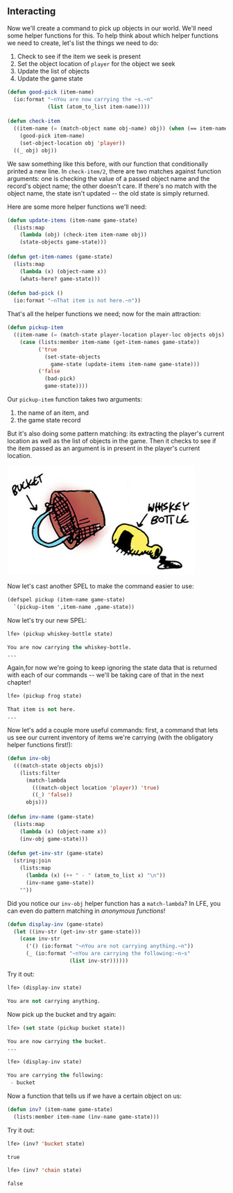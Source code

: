 ## Interacting

Now we'll create a command to pick up objects in our world. We'll need some helper functions for this. To help think about which helper functions we need to create, let's list the things we need to do:

1. Check to see if the item we seek is present
1. Set the object location of ``player`` for the object we seek
1. Update the list of objects
1. Update the game state


```lisp
(defun good-pick (item-name)
  (io:format "~nYou are now carrying the ~s.~n"
             (list (atom_to_list item-name))))

(defun check-item
  ((item-name (= (match-object name obj-name) obj)) (when (== item-name obj-name))
    (good-pick item-name)
    (set-object-location obj 'player))
  ((_ obj) obj))
```

We saw something like this before, with our function that conditionally printed a new line. In ``check-item/2``, there are two matches against function arguments: one is checking the value of a passed object name and the record's object name; the other doesn't care. If there's no match with the object name, the state isn't updated -- the old state is simply returned.

Here are some more helper functions we'll need:

```lisp
(defun update-items (item-name game-state)
  (lists:map
    (lambda (obj) (check-item item-name obj))
    (state-objects game-state)))

(defun get-item-names (game-state)
  (lists:map
    (lambda (x) (object-name x))
    (whats-here? game-state)))

(defun bad-pick ()
  (io:format "~nThat item is not here.~n"))
```

That's all the helper functions we need; now for the main attraction:

```lisp
(defun pickup-item
  ((item-name (= (match-state player-location player-loc objects objs) game-state))
    (case (lists:member item-name (get-item-names game-state))
          ('true
            (set-state-objects
              game-state (update-items item-name game-state)))
          ('false
            (bad-pick)
            game-state))))
```

Our ``pickup-item`` function takes two arguments:

1. the name of an item, and
1. the game state record

But it's also doing some pattern matching: its extracting the player's current location as well as the list of objects in the game. Then it checks to see if the item passed as an argument is in present in the player's current location.

![](../images/bucket_n_bottle.jpg)

Now let's cast another SPEL to make the command easier to use:

```lisp
(defspel pickup (item-name game-state)
  `(pickup-item ',item-name ,game-state))
```

Now let's try our new SPEL:

```lisp
lfe> (pickup whiskey-bottle state)
```
```lisp
You are now carrying the whiskey-bottle.
...
```

Again,for now  we're going to keep ignoring the state data that is returned with each of our commands -- we'll be taking care of that in the next chapter!

```lisp
lfe> (pickup frog state)
```
```lisp
That item is not here.
...
```

Now let's add a couple more useful commands: first, a command that lets us see our current inventory of items we're carrying (with the obligatory helper functions first!):

```lisp
(defun inv-obj
  (((match-state objects objs))
    (lists:filter
      (match-lambda
        (((match-object location 'player)) 'true)
        ((_) 'false))
      objs)))

(defun inv-name (game-state)
  (lists:map
    (lambda (x) (object-name x))
    (inv-obj game-state)))

(defun get-inv-str (game-state)
  (string:join
    (lists:map
      (lambda (x) (++ " - " (atom_to_list x) "\n"))
      (inv-name game-state))
    ""))
```

Did you notice our ``inv-obj`` helper function has a ``match-lambda``? In LFE, you can even do pattern matching in *anonymous functions*!

```lisp
(defun display-inv (game-state)
  (let ((inv-str (get-inv-str game-state)))
    (case inv-str
      ('() (io:format "~nYou are not carrying anything.~n"))
      (_ (io:format "~nYou are carrying the following:~n~s"
                    (list inv-str))))))
```

Try it out:

```lisp
lfe> (display-inv state)
```
```lisp
You are not carrying anything.
```

Now pick up the bucket and try again:

```lisp
lfe> (set state (pickup bucket state))
```
```lisp
You are now carrying the bucket.
...
```
```lisp
lfe> (display-inv state)
```
```lisp
You are carrying the following:
 - bucket
```

Now a function that tells us if we have a certain object on us:

```lisp
(defun inv? (item-name game-state)
  (lists:member item-name (inv-name game-state)))
```

Try it out:

```lisp
lfe> (inv? 'bucket state)
```
```lisp
true
```
```lisp
lfe> (inv? 'chain state)
```
```lisp
false
```
